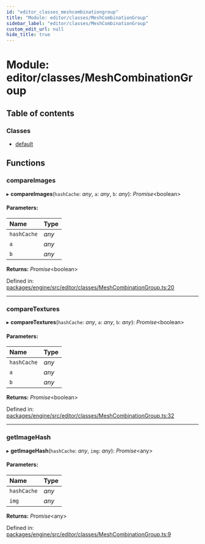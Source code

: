 ```yaml
---
id: "editor_classes_meshcombinationgroup"
title: "Module: editor/classes/MeshCombinationGroup"
sidebar_label: "editor/classes/MeshCombinationGroup"
custom_edit_url: null
hide_title: true
---
```


# Module: editor/classes/MeshCombinationGroup

## Table of contents

### Classes

- [default](../classes/editor_classes_meshcombinationgroup.default.md)

## Functions

### compareImages

▸ **compareImages**(`hashCache`: *any*, `a`: *any*, `b`: *any*): *Promise*<boolean\>

#### Parameters:

Name | Type |
:------ | :------ |
`hashCache` | *any* |
`a` | *any* |
`b` | *any* |

**Returns:** *Promise*<boolean\>

Defined in: [packages/engine/src/editor/classes/MeshCombinationGroup.ts:20](https://github.com/xr3ngine/xr3ngine/blob/716a06460/packages/engine/src/editor/classes/MeshCombinationGroup.ts#L20)

___

### compareTextures

▸ **compareTextures**(`hashCache`: *any*, `a`: *any*, `b`: *any*): *Promise*<boolean\>

#### Parameters:

Name | Type |
:------ | :------ |
`hashCache` | *any* |
`a` | *any* |
`b` | *any* |

**Returns:** *Promise*<boolean\>

Defined in: [packages/engine/src/editor/classes/MeshCombinationGroup.ts:32](https://github.com/xr3ngine/xr3ngine/blob/716a06460/packages/engine/src/editor/classes/MeshCombinationGroup.ts#L32)

___

### getImageHash

▸ **getImageHash**(`hashCache`: *any*, `img`: *any*): *Promise*<any\>

#### Parameters:

Name | Type |
:------ | :------ |
`hashCache` | *any* |
`img` | *any* |

**Returns:** *Promise*<any\>

Defined in: [packages/engine/src/editor/classes/MeshCombinationGroup.ts:9](https://github.com/xr3ngine/xr3ngine/blob/716a06460/packages/engine/src/editor/classes/MeshCombinationGroup.ts#L9)

